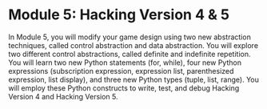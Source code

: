 # Module 5: Hacking Version 4 & 5

In Module 5, you will modify your game design using two new abstraction techniques, called control abstraction and data abstraction. You will explore two different control abstractions, called definite and indefinite repetition. You will learn two new Python statements (for, while), four new Python expressions (subscription expression, expression list, parenthesized expression, list display), and three new Python types (tuple, list, range). You will employ these Python constructs to write, test, and debug Hacking Version 4 and Hacking Version 5.
